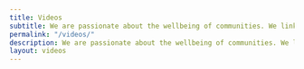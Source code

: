 ```yaml
---
title: Videos
subtitle: We are passionate about the wellbeing of communities. We link artists to social issues via music videos and conversation guides. The result, community level conversations through schools, churches, and other local institutions to better understand and address these issues.
permalink: "/videos/"
description: We are passionate about the wellbeing of communities. We link artists to social issues via music videos and conversation guides. The result, community level conversations through schools, churches, and other local institutions to better understand and address these issues.
layout: videos
---
```


